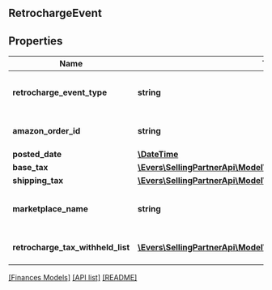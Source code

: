 ## RetrochargeEvent

## Properties

Name | Type | Description | Notes
------------ | ------------- | ------------- | -------------
**retrocharge_event_type** | **string** | The type of event.  Possible values:  * Retrocharge  * RetrochargeReversal | [optional]
**amazon_order_id** | **string** | An Amazon-defined identifier for an order. | [optional]
**posted_date** | [**\DateTime**](\DateTime.md) |  | [optional]
**base_tax** | [**\Evers\SellingPartnerApi\Model\Finances\Currency**](Currency.md) |  | [optional]
**shipping_tax** | [**\Evers\SellingPartnerApi\Model\Finances\Currency**](Currency.md) |  | [optional]
**marketplace_name** | **string** | The name of the marketplace where the retrocharge event occurred. | [optional]
**retrocharge_tax_withheld_list** | [**\Evers\SellingPartnerApi\Model\Finances\TaxWithheldComponent[]**](TaxWithheldComponent.md) | A list of information about taxes withheld. | [optional]

[[Finances Models]](../) [[API list]](../../Api) [[README]](../../../README.md)
